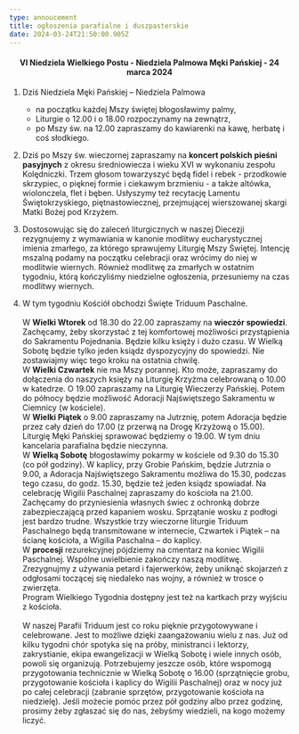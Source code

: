 ```yaml
---
type: annoucement
title: ogłoszenia parafialne i duszpasterskie
date: 2024-03-24T21:50:00.905Z
---
```

<!--StartFragment-->

<h4 style="text-align:center;">VI Niedziela Wielkiego Postu - Niedziela Palmowa Męki Pańskiej - 24 marca 2024</h4>

1. Dziś Niedziela Męki Pańskiej – Niedziela Palmowa

   * na początku każdej Mszy świętej błogosławimy palmy,
   * Liturgie o 12.00 i o 18.00 rozpoczynamy na zewnątrz,
   * po Mszy św. na 12.00 zapraszamy do kawiarenki na kawę, herbatę i coś słodkiego.
2. Dziś po Mszy św. wieczornej zapraszamy na **koncert polskich pieśni pasyjnych** z okresu średniowiecza i wieku XVI w wykonaniu zespołu Kolędniczki. Trzem głosom towarzyszyć będą fidel i rebek - przodkowie skrzypiec, o pięknej formie i ciekawym brzmieniu - a także altówka, wiolonczela, flet i bęben. Usłyszymy też recytację Lamentu Świętokrzyskiego, piętnastowiecznej, przejmującej wierszowanej skargi Matki Bożej pod Krzyżem.
3. Dostosowując się do zaleceń liturgicznych w naszej Diecezji rezygnujemy z wymawiania w kanonie modlitwy eucharystycznej imienia zmarłego, za którego sprawujemy Liturgię Mszy Świętej. Intencję mszalną podamy na początku celebracji oraz wrócimy do niej w modlitwie wiernych. Również modlitwę za zmarłych w ostatnim tygodniu, którą kończyliśmy niedzielne ogłoszenia, przesuniemy na czas modlitwy wiernych.
4. W tym tygodniu Kościół obchodzi Święte Triduum Paschalne.\
   \
   W **Wielki Wtorek** od 18.30 do 22.00 zapraszamy na **wieczór spowiedzi**. Zachęcamy, żeby skorzystać z tej komfortowej możliwości przystąpienia do Sakramentu Pojednania. Będzie kilku księży i dużo czasu. W Wielką Sobotę będzie tylko jeden ksiądz dyspozycyjny do spowiedzi. Nie zostawiajmy więc tego kroku na ostatnia chwilę.    \
   W **Wielki Czwartek** nie ma Mszy porannej. Kto może, zapraszamy do dołączenia do naszych księży na Liturgię Krzyżma celebrowaną o 10.00 w katedrze. O 19.00 zapraszamy na Liturgię Wieczerzy Pańskiej. Potem do północy będzie możliwość Adoracji Najświętszego Sakramentu w Ciemnicy (w kościele).\
   W **Wielki Piątek** o 9.00 zapraszamy na Jutrznię, potem Adoracja będzie przez cały dzień do 17.00 (z przerwą na Drogę Krzyżową o 15.00). Liturgię Męki Pańskiej sprawować będziemy o 19.00. W tym dniu kancelaria parafialna będzie nieczynna.\
   W **Wielką Sobotę** błogosławimy pokarmy w kościele od 9.30 do 15.30 (co pół godziny). W kaplicy, przy Grobie Pańskim, będzie Jutrznia o 9.00, a Adoracja Najświętszego Sakramentu możliwa do 15.30, podczas tego czasu, do godz. 15.30, będzie też jeden ksiądz spowiadał. Na celebrację Wigilii Paschalnej zapraszamy do kościoła na 21.00. Zachęcamy do przyniesienia własnych świec z ochronką dobrze zabezpieczającą przed kapaniem wosku. Sprzątanie wosku z podłogi jest bardzo trudne. Wszystkie trzy wieczorne liturgie Triduum Paschalnego będą transmitowane w internecie, Czwartek i Piątek – na ścianę kościoła, a Wigilia Paschalna – do kaplicy. \
   W **procesji** rezurekcyjnej pójdziemy na cmentarz na koniec Wigilii Paschalnej. Wspólne uwielbienie zakończy naszą modlitwę. Zrezygnujmy z używania petard i fajerwerków, żeby uniknąć skojarzeń z odgłosami toczącej się niedaleko nas wojny, a również w trosce o zwierzęta.\
   Program Wielkiego Tygodnia dostępny jest też na kartkach przy wyjściu z kościoła.\
   \
   W naszej Parafii Triduum jest co roku pięknie przygotowywane i celebrowane. Jest to możliwe dzięki zaangażowaniu wielu z nas. Już od kilku tygodni chór spotyka się na próby, ministranci i lektorzy, zakrystianie, ekipa ewangelizacji w Wielką Sobotę i wiele innych osób, powoli się organizują. Potrzebujemy jeszcze osób, które wspomogą przygotowania technicznie w Wielką Sobotę o 16.00 (sprzątnięcie grobu, przygotowanie kościoła i kaplicy do Wigilii Paschalnej) oraz w nocy już po całej celebracji (zabranie sprzętów, przygotowanie kościoła na niedzielę). Jeśli możecie pomóc przez pół godziny albo przez godzinę, prosimy żeby zgłaszać się do nas, żebyśmy wiedzieli, na kogo możemy liczyć.